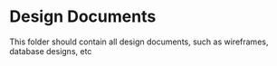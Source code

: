 # Design Documents

This folder should contain all design documents, such as wireframes, database designs, etc